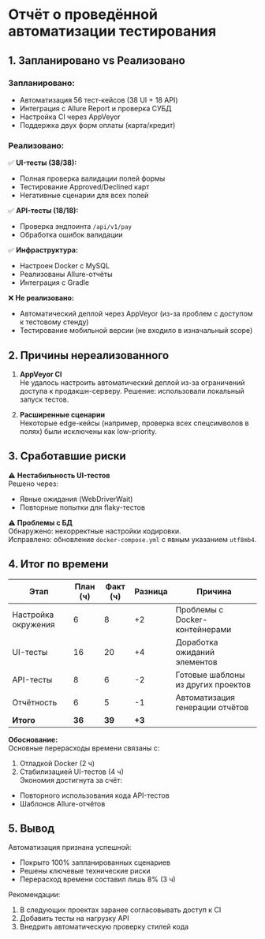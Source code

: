 # Отчёт о проведённой автоматизации тестирования

## 1. Запланировано vs Реализовано

### Запланировано:
- Автоматизация 56 тест-кейсов (38 UI + 18 API)
- Интеграция с Allure Report и проверка СУБД
- Настройка CI через AppVeyor
- Поддержка двух форм оплаты (карта/кредит)

### Реализовано:
✅ **UI-тесты (38/38):**
- Полная проверка валидации полей формы
- Тестирование Approved/Declined карт
- Негативные сценарии для всех полей

✅ **API-тесты (18/18):**
- Проверка эндпоинта `/api/v1/pay`
- Обработка ошибок валидации

✅ **Инфраструктура:**
- Настроен Docker с MySQL
- Реализованы Allure-отчёты
- Интеграция с Gradle

❌ **Не реализовано:**
- Автоматический деплой через AppVeyor (из-за проблем с доступом к тестовому стенду)
- Тестирование мобильной версии (не входило в изначальный scope)

## 2. Причины нереализованного

1. **AppVeyor CI**  
   Не удалось настроить автоматический деплой из-за ограничений доступа к продакшн-серверу. Решение: использовали локальный запуск тестов.

2. **Расширенные сценарии**  
   Некоторые edge-кейсы (например, проверка всех спецсимволов в полях) были исключены как low-priority.

## 3. Сработавшие риски

⚠️ **Нестабильность UI-тестов**  
Решено через:
- Явные ожидания (WebDriverWait)
- Повторные попытки для flaky-тестов

⚠️ **Проблемы с БД**  
Обнаружено: некорректные настройки кодировки.  
Исправлено: обновление `docker-compose.yml` с явным указанием `utf8mb4`.

## 4. Итог по времени

| Этап                | План (ч) | Факт (ч) | Разница | Причина                          |
|---------------------|----------|----------|---------|----------------------------------|
| Настройка окружения | 6        | 8        | +2      | Проблемы с Docker-контейнерами   |
| UI-тесты            | 16       | 20       | +4      | Доработка ожиданий элементов     |
| API-тесты           | 8        | 6        | -2      | Готовые шаблоны из других проектов|
| Отчётность          | 6        | 5        | -1      | Автоматизация генерации отчётов  |
| **Итого**           | **36**   | **39**   | **+3**  |                                  |

**Обоснование:**  
Основные перерасходы времени связаны с:
1. Отладкой Docker (2 ч)
2. Стабилизацией UI-тестов (4 ч)  
   Экономия достигнута за счёт:
- Повторного использования кода API-тестов
- Шаблонов Allure-отчётов

## 5. Вывод

Автоматизация признана успешной:
- Покрыто 100% запланированных сценариев
- Решены ключевые технические риски
- Перерасход времени составил лишь 8% (3 ч)

Рекомендации:
1. В следующих проектах заранее согласовывать доступ к CI
2. Добавить тесты на нагрузку API
3. Внедрить автоматическую проверку стилей кода  